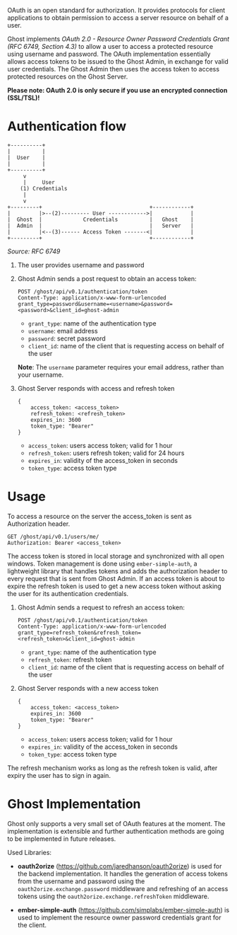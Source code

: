 OAuth is an open standard for authorization. It provides protocols for client applications to obtain  permission to access a server resource on behalf of a user.

Ghost implements *OAuth 2.0 - Resource Owner Password Credentials Grant (RFC 6749, Section 4.3)* to allow a user to access a protected resource using username and password. The OAuth implementation essentially allows access tokens to be issued to the Ghost Admin, in exchange for valid user credentials. The Ghost Admin then uses the access token to access protected resources on the Ghost Server.

**Please note: OAuth 2.0 is only secure if you use an encrypted connection (SSL/TSL)!**

# Authentication flow


```
+----------+
|          |
|  User    |
|          |
+----------+
     v
     |     User
    (1) Credentials
     |
     v
+---------+                                  +------------+
|         |>--(2)--------- User ------------>|            |
|  Ghost  |             Credentials          |   Ghost    |
|  Admin  |                                  |   Server   |
|         |<--(3)------ Access Token -------<|            |
+---------+                                  +------------+
```
*Source: RFC 6749*

1. The user provides username and password
2. Ghost Admin sends a post request to obtain an access token:

    ```
    POST /ghost/api/v0.1/authentication/token
    Content-Type: application/x-www-form-urlencoded
    grant_type=password&username=<username>&password=<password>&client_id=ghost-admin
    ```
    - `grant_type`: name of the authentication type
    - `username`: email address
    - `password`: secret password
    - `client_id`: name of the client that is requesting access on behalf of the user

    **Note**: The `username` parameter requires your email address, rather than your username.

3. Ghost Server responds with access and refresh token

    ```
    {
        access_token: <access_token>
        refresh_token: <refresh_token>
        expires_in: 3600
        token_type: "Bearer"
    }
    ```
    - `access_token`: users access token; valid for 1 hour
    - `refresh_token`: users refresh token; valid for 24 hours
    - `expires_in`: validity of the access_token in seconds
    - `token_type`: access token type

# Usage

To access a resource on the server the access_token is sent as Authorization header.

```
GET /ghost/api/v0.1/users/me/
Authorization: Bearer <access_token>
```

The access token is stored in local storage and synchronized with all open windows. Token management is done using `ember-simple-auth`, a lightweight library that handles tokens and adds the authorization header to every request that is sent from Ghost Admin. If an access token is about to expire the refresh token is used to get a new access token without asking the user for its authentication credentials.

1. Ghost Admin sends a request to refresh an access token:

    ```
    POST /ghost/api/v0.1/authentication/token
    Content-Type: application/x-www-form-urlencoded
    grant_type=refresh_token&refresh_token=<refresh_token>&client_id=ghost-admin
    ```
    - `grant_type`: name of the authentication type
    - `refresh_token`: refresh token
    - `client_id`: name of the client that is requesting access on behalf of the user

2. Ghost Server responds with a new access token

    ```
    {
        access_token: <access_token>
        expires_in: 3600
        token_type: "Bearer"
    }
    ```
    - `access_token`: users access token; valid for 1 hour
    - `expires_in`: validity of the access_token in seconds
    - `token_type`: access token type

The refresh mechanism works as long as the refresh token is valid, after expiry the user has to sign in again.

# Ghost Implementation

Ghost only supports a very small set of OAuth features at the moment. The implementation is extensible and further authentication methods are going to be implemented in future releases.

Used Libraries:
- **oauth2orize** (https://github.com/jaredhanson/oauth2orize) is used for the backend implementation. It handles the generation of access tokens from the username and password using the  `oauth2orize.exchange.password` middleware and refreshing of an access tokens using the `oauth2orize.exchange.refreshToken` middleware.

- **ember-simple-auth** (https://github.com/simplabs/ember-simple-auth) is used to implement the resource owner password credentials grant for the client.